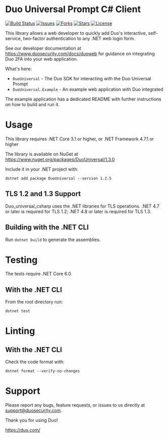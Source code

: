 # Duo Universal Prompt C# Client

[![Build Status](https://github.com/duosecurity/duo_universal_csharp/workflows/.NET%20CI/badge.svg)](https://github.com/duosecurity/duo_universal_csharp/actions)
[![Issues](https://img.shields.io/github/issues/duosecurity/duo_universal_csharp)](https://github.com/duosecurity/duo_universal_csharp/issues)
[![Forks](https://img.shields.io/github/forks/duosecurity/duo_universal_csharp)](https://github.com/duosecurity/duo_universal_csharp/network/members)
[![Stars](https://img.shields.io/github/stars/duosecurity/duo_universal_csharp)](https://github.com/duosecurity/duo_universal_csharp/stargazers)
[![License](https://img.shields.io/badge/License-View%20License-orange)](https://github.com/duosecurity/duo_universal_csharp/blob/master/LICENSES/BSD-3-Clause.txt)

This library allows a web developer to quickly add Duo's interactive, self-service, two-factor authentication to any .NET web login form.

See our developer documentation at https://www.duosecurity.com/docs/duoweb for guidance on integrating Duo 2FA into your web application.

What's here:
* `DuoUniversal` - The Duo SDK for interacting with the Duo Universal Prompt
* `DuoUniversal.Example` - An example web application with Duo integrated

The example application has a dedicated README with further instructions on how to build and run it.

# Usage
This library requires .NET Core 3.1 or higher, or .NET Framework 4.7.1 or higher

The library is available on NuGet at https://www.nuget.org/packages/DuoUniversal/1.3.0

Include it in your .NET project with:

`dotnet add package DuoUniversal --version 1.2.5`

## TLS 1.2 and 1.3 Support

Duo_universal_csharp uses the .NET libraries for TLS operations.  .NET 4.7 or later is required for TLS 1.2; .NET 4.8 or later is required for TLS 1.3.

## Building with the .NET CLI
Run `dotnet build` to generate the assemblies.

# Testing

The tests require .NET Core 6.0.

## With the .NET CLI
From the root directory run:

`dotnet test`

# Linting

## With the .NET CLI
Check the code format with:

`dotnet format --verify-no-changes`

# Support

Please report any bugs, feature requests, or issues to us directly at support@duosecurity.com.

Thank you for using Duo!

https://duo.com/
